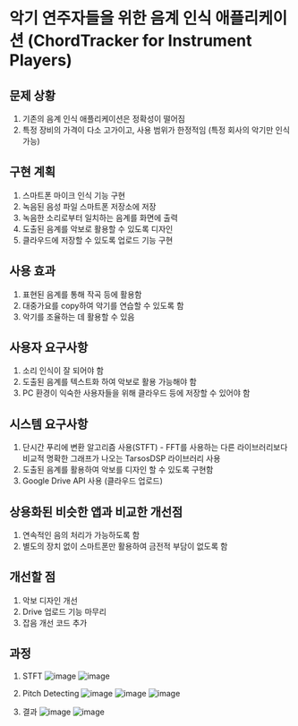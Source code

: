 # 악기 연주자들을 위한 음계 인식 애플리케이션 (ChordTracker for Instrument Players)

## 문제 상황
1. 기존의 음계 인식 애플리케이션은 정확성이 떨어짐
2. 특정 장비의 가격이 다소 고가이고, 사용 범위가 한정적임 (특정 회사의 악기만 인식 가능) 

## 구현 계획 
1. 스마트폰 마이크 인식 기능 구현 
2. 녹음된 음성 파일 스마트폰 저장소에 저장 
3. 녹음한 소리로부터 일치하는 음계를 화면에 출력
4. 도출된 음계를 악보로 활용할 수 있도록 디자인
5. 클라우드에 저장할 수 있도록 업로드 기능 구현

## 사용 효과
1. 표현된 음계를 통해 작곡 등에 활용함
2. 대중가요를 copy하여 악기를 연습할 수 있도록 함
3. 악기를 조율하는 데 활용할 수 있음

## 사용자 요구사항
1. 소리 인식이 잘 되어야 함 
2. 도출된 음계를 텍스트화 하여 악보로 활용 가능해야 함
3. PC 환경이 익숙한 사용자들을 위해 클라우드 등에 저장할 수 있어야 함

## 시스템 요구사항
1. 단시간 푸리에 변환 알고리즘 사용(STFT) - FFT를 사용하는 다른 라이브러리보다 비교적 명확한 그래프가 나오는 TarsosDSP 라이브러리 사용  
2. 도출된 음계를 활용하여 악보를 디자인 할 수 있도록 구현함
3. Google Drive API 사용 (클라우드 업로드)

## 상용화된 비슷한 앱과 비교한 개선점
1. 연속적인 음의 처리가 가능하도록 함
2. 별도의 장치 없이 스마트폰만 활용하여 금전적 부담이 없도록 함

## 개선할 점
1. 악보 디자인 개선
2. Drive 업로드 기능 마무리 
3. 잡음 개선 코드 추가 


## 과정
1. STFT
![image](https://github.com/pdh4869/ChordTracker/assets/76561901/4d9fdab5-3821-4242-9b8e-9e49287a9ba4) ![image](https://github.com/pdh4869/ChordTracker/assets/76561901/67e95d1c-3b25-4b08-8dc3-266738d73505)

2. Pitch Detecting
![image](https://github.com/pdh4869/ChordTracker/assets/76561901/19c9d059-3c9f-402d-ac79-4788aaf555c9)
![image](https://github.com/pdh4869/ChordTracker/assets/76561901/9bb355e2-1526-48e9-9405-c9aa106ce683)
![image](https://github.com/pdh4869/ChordTracker/assets/76561901/b395b9d7-a2e6-4f77-ba64-0e0e0255c619)


3. 결과
![image](https://github.com/pdh4869/ChordTracker/assets/76561901/dbc4ff43-417d-4585-8548-fa6e21636840)
![image](https://github.com/pdh4869/ChordTracker/assets/76561901/48607887-d630-406d-85e6-86240ed5b653)




